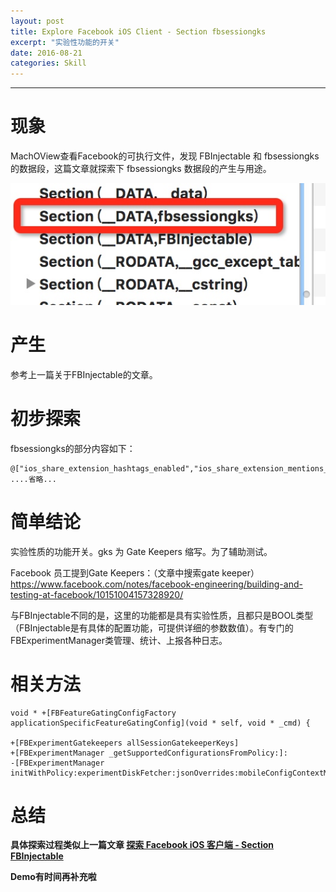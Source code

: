 ```yaml
---
layout: post
title: Explore Facebook iOS Client - Section fbsessiongks
excerpt: "实验性功能的开关"
date: 2016-08-21
categories: Skill
---
```

 


---
 
# 现象
 
 MachOView查看Facebook的可执行文件，发现 FBInjectable 和 fbsessiongks 的数据段，这篇文章就探索下 fbsessiongks 数据段的产生与用途。
 
![](/media/14717181531082.jpg)


# 产生

参考上一篇关于FBInjectable的文章。


# 初步探索

fbsessiongks的部分内容如下：

```
@["ios_share_extension_hashtags_enabled","ios_share_extension_mentions_disabled","ios_share_extension_360_upload_enabled","ios_share_extension_delegate_cleanup","ios_hemingway_limit_sections","aldrin_qr_code_experiment","ios_set_badge_count_on_init","ios_side_feed_show_newsfeed_units_gk","fb_app_zero_rating","fb_app_zero_rating_bad_url_errors","ios_zero_rating_header_request","ios_checkpoints_logged_in_blocking","uber_app_integration","nearby_friends_self_view","ios_nearby_friends_dashboard_invite","ios_nf_replace_pls_with_message","ios_nearby_friends_profile_style","nearby_friends_dashboard_checkins_hometown","nearby_friends_self_view","ios_nearby_friends_dashboard_reaction","ios_friends_nearby_bookmark_alert","ios_friends_nearby_bookmark_upsell","ios_nearby_friends_inv
....省略...

```


# 简单结论

实验性质的功能开关。gks 为 Gate Keepers 缩写。为了辅助测试。

Facebook 员工提到Gate Keepers：（文章中搜索gate keeper）
https://www.facebook.com/notes/facebook-engineering/building-and-testing-at-facebook/10151004157328920/

与FBInjectable不同的是，这里的功能都是具有实验性质，且都只是BOOL类型（FBInjectable是有具体的配置功能，可提供详细的参数数值）。有专门的FBExperimentManager类管理、统计、上报各种日志。


# 相关方法

```
void * +[FBFeatureGatingConfigFactory applicationSpecificFeatureGatingConfig](void * self, void * _cmd) {

+[FBExperimentGatekeepers allSessionGatekeeperKeys]
+[FBExperimentManager _getSupportedConfigurationsFromPolicy:]:
-[FBExperimentManager initWithPolicy:experimentDiskFetcher:jsonOverrides:mobileConfigContextManager:]:
```

# 总结

**具体探索过程类似上一篇文章 [探索 Facebook iOS 客户端 - Section FBInjectable](https://everettjf.github.io/2016/08/15/facebook-explore-section-fbinjectable)**

**Demo有时间再补充啦**


